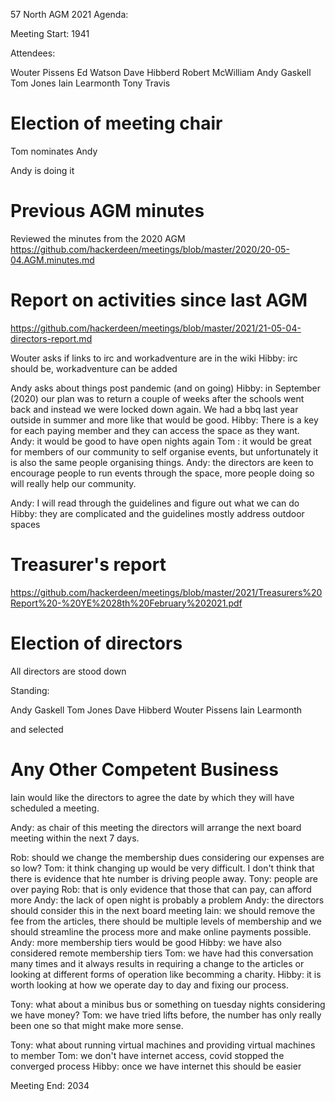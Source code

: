 57 North AGM 2021 Agenda:

Meeting Start: 1941

Attendees:

Wouter Pissens
Ed Watson
Dave Hibberd
Robert McWilliam
Andy Gaskell
Tom Jones
Iain Learmonth
Tony Travis


# Election of meeting chair

Tom nominates Andy

Andy is doing it

# Previous AGM minutes

Reviewed the minutes from the 2020 AGM
https://github.com/hackerdeen/meetings/blob/master/2020/20-05-04.AGM.minutes.md


# Report on activities since last AGM

https://github.com/hackerdeen/meetings/blob/master/2021/21-05-04-directors-report.md

Wouter asks if links to irc and workadventure are in the wiki
Hibby: irc should be, workadventure can be added

Andy asks about things post pandemic (and on going)
Hibby: in September (2020) our plan was to return a couple of weeks after the
       schools went back and instead we were locked down again. We had a bbq
       last year outside in summer and more like that would be good.
Hibby: There is a key for each paying member and they can access the space as
       they want.
Andy: it would be good to have open nights again
Tom : it would be great for members of our community to self organise events,
      but unfortunately it is also the same people organising things.
Andy: the directors are keen to encourage people to run events through the
      space, more people doing so will really help our community.

Andy: I will read through the guidelines and figure out what we can do
Hibby: they are complicated and the guidelines mostly address outdoor spaces

# Treasurer's report

https://github.com/hackerdeen/meetings/blob/master/2021/Treasurers%20Report%20-%20YE%2028th%20February%202021.pdf

# Election of directors

All directors are stood down

Standing:

Andy Gaskell 
Tom Jones
Dave Hibberd 
Wouter Pissens
Iain Learmonth

and selected

# Any Other Competent Business

Iain would like the directors to agree the date by which they will have
scheduled a meeting.

Andy: as chair of this meeting the directors will arrange the next board
      meeting within the next 7 days.

Rob: should we change the membership dues considering our expenses are so low?
Tom: it think changing up would be very difficult. I don't think that there is
     evidence that hte number is driving people away.
Tony: people are over paying
Rob: that is only evidence that those that can pay, can afford more
Andy: the lack of open night is probably a problem
Andy: the directors should consider this in the next board meeting
Iain: we should remove the fee from the articles, there should be multiple
      levels of membership and we should streamline the process more and make
      online payments possible.
Andy: more membership tiers would be good
Hibby: we have also considered remote membership tiers
Tom: we have had this conversation many times and it always results in
     requiring a change to the articles or looking at different forms of
     operation like becomming a charity.
Hibby: it is worth looking at how we operate day to day and fixing our process.

Tony: what about a minibus bus or something on tuesday nights considering we
      have money?
Tom: we have tried lifts before, the number has only really been one so that
     might make more sense.

Tony: what about running virtual machines and providing virtual machines to
      member
Tom: we don't have internet access, covid stopped the converged process
Hibby: once we have internet this should be easier

Meeting End: 2034

